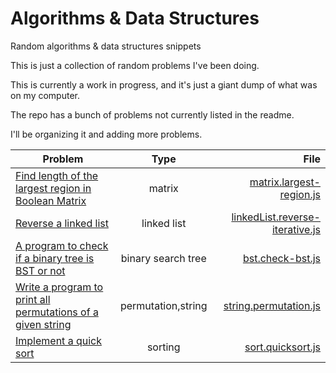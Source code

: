 # Algorithms &amp; Data Structures
Random algorithms &amp; data structures snippets

This is just a collection of random problems I've been doing.

This is currently a work in progress, and it's just a giant dump of what was on my computer.

The repo has a bunch of problems not currently listed in the readme.

I'll be organizing it and adding more problems.

| Problem        | Type           | File  |
| -------------- |:---------------:| -----:|
| [Find length of the largest region in Boolean Matrix](https://www.geeksforgeeks.org/find-length-largest-region-boolean-matrix/) | matrix | [matrix.largest-region.js](./matrix.largest-region.js) |
| [Reverse a linked list](https://www.geeksforgeeks.org/reverse-a-linked-list/) | linked list | [linkedList.reverse-iterative.js](./linkedList.reverse-iterative.js) |
| [A program to check if a binary tree is BST or not](https://www.geeksforgeeks.org/a-program-to-check-if-a-binary-tree-is-bst-or-not/) | binary search tree | [bst.check-bst.js](./bst.check-bst.js) |
| [Write a program to print all permutations of a given string](https://www.geeksforgeeks.org/write-a-c-program-to-print-all-permutations-of-a-given-string/) | permutation,string | [string.permutation.js](./string.permutation.js) |
| [Implement a quick sort](https://www.geeksforgeeks.org/quick-sort/) | sorting | [sort.quicksort.js](./sort.quicksort.js) |
